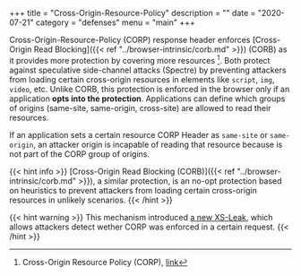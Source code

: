 +++
title = "Cross-Origin-Resource-Policy"
description = ""
date = "2020-07-21"
category = "defenses"
menu = "main"
+++

Cross-Origin-Resource-Policy (CORP) response header enforces [Cross-Origin Read Blocking]({{< ref "../browser-intrinsic/corb.md" >}}) (CORB) as it provides more protection by covering more resources [^1]. Both protect against speculative side-channel attacks (Spectre) by preventing attackers from loading certain cross-origin resources in elements like `script`, `img`, `video`, etc. Unlike CORB, this protection is enforced in the browser only if an application **opts into the protection**. Applications can define which groups of origins (same-site, same-origin, cross-site) are allowed to read their resources.

If an application sets a certain resource CORP Header as `same-site` or `same-origin`, an attacker origin is incapable of reading that resource because is not part of the CORP group of origins.

{{< hint info >}}
[Cross-Origin Read Blocking (CORB)]({{< ref "../browser-intrinsic/corb.md" >}}), a similar protection, is an no-opt protection based on heuristics to prevent attackers from loading certain cross-origin resources in unlikely scenarios.
{{< /hint >}}

{{< hint warning >}}
This mechanism introduced [a new XS-Leak](https://TODO), which allows attackers detect wether CORP was enforced in a certain request.
{{< /hint >}}

[^1]: Cross-Origin Resource Policy (CORP), [link](https://developer.mozilla.org/en-US/docs/Web/HTTP/Cross-Origin_Resource_Policy_(CORP))